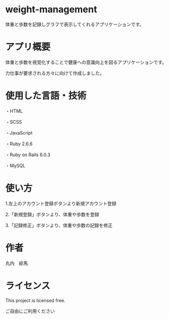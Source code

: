 <h1>weight-management</h1>
<p>体重と歩数を記録しグラフで表示してくれるアプリケーションです。</p>

<h1>アプリ概要</h1>
<p>体重と歩数を視覚化することで健康への意識向上を図るアプリケーションです。</p>
<p>力仕事が要求される方々に向けて作成しました。</p>

<h1>使用した言語・技術</h1>
<p>・HTML</p>
<p>・SCSS</p>
<p>・JavaScript</p>
<p>・Ruby 2.6.6</p>
<p>・Ruby on Rails 6.0.3</p>
<p>・MySQL</p>

<h1>使い方</h1>
<p>1.左上のアカウント登録ボタンより新規アカウント登録</p>
<p>2.「新規登録」ボタンより、体重や歩数を登録</p>
<p>3.「記録修正」ボタンより、体重や歩数の記録を修正</p>

<h1>作者</h1>
<p>丸内　綜馬</p>

<h1>ライセンス</h1>
<p>This project is licensed free.</p>
<p>ご自由にご利用ください</p>
